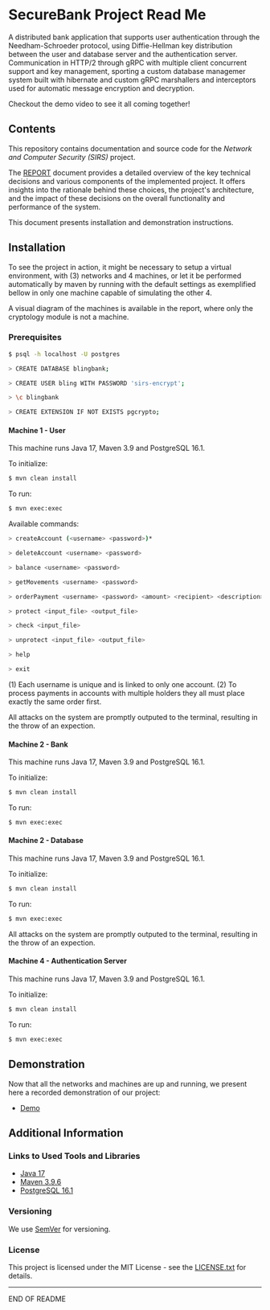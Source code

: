 # SecureBank Project Read Me

A distributed bank application that supports user authentication through the Needham-Schroeder protocol, using Diffie-Hellman key distribution between the user and database server and the authentication server. Communication in HTTP/2 through gRPC with multiple client concurrent support and key management, sporting a custom database managemer system built with hibernate and custom gRPC marshallers and interceptors used for automatic message encryption and decryption.

Checkout the demo video to see it all coming together!

## Contents

This repository contains documentation and source code for the *Network and Computer Security (SIRS)* project.

The [REPORT](REPORT.md) document provides a detailed overview of the key technical decisions and various components of the implemented project.
It offers insights into the rationale behind these choices, the project's architecture, and the impact of these decisions on the overall functionality and performance of the system.

This document presents installation and demonstration instructions.

## Installation

To see the project in action, it might be necessary to setup a virtual environment, with (3) networks and 4 machines, or let it be performed automatically by maven
by running with the default settings as exemplified bellow in only one machine capable of simulating the other 4.

A visual diagram of the machines is available in the report, where only the cryptology module is not a machine.

### Prerequisites

```sh
$ psql -h localhost -U postgres
```

```sh
> CREATE DATABASE blingbank;
```

```sh
> CREATE USER bling WITH PASSWORD 'sirs-encrypt';
```

```sh
> \c blingbank
```

```sh
> CREATE EXTENSION IF NOT EXISTS pgcrypto;
```


#### Machine 1 - User

This machine runs Java 17, Maven 3.9 and PostgreSQL 16.1.

To initialize:

```sh
$ mvn clean install
```

To run:

```sh
$ mvn exec:exec
```

Available commands:

```sh
> createAccount (<username> <password>)*
```

```sh
> deleteAccount <username> <password>
```

```sh
> balance <username> <password>
```

```sh
> getMovements <username> <password>
```

```sh
> orderPayment <username> <password> <amount> <recipient> <description>
```

```sh
> protect <input_file> <output_file>
```

```sh
> check <input_file>
```

```sh
> unprotect <input_file> <output_file>
```

```sh
> help
```

```sh
> exit
```

(1) Each username is unique and is linked to only one account.
(2) To process payments in accounts with multiple holders they all must place exactly the same order first.

All attacks on the system are promptly outputed to the terminal, resulting in the throw of an expection.

#### Machine 2 - Bank

This machine runs Java 17, Maven 3.9 and PostgreSQL 16.1.

To initialize:

```sh
$ mvn clean install
```

To run:

```sh
$ mvn exec:exec
```

#### Machine 2 - Database

This machine runs Java 17, Maven 3.9 and PostgreSQL 16.1.

To initialize:

```sh
$ mvn clean install
```

To run:

```sh
$ mvn exec:exec
```

All attacks on the system are promptly outputed to the terminal, resulting in the throw of an expection.

#### Machine 4 - Authentication Server

This machine runs Java 17, Maven 3.9 and PostgreSQL 16.1.

To initialize:

```sh
$ mvn clean install
```

To run:

```sh
$ mvn exec:exec
```

## Demonstration

Now that all the networks and machines are up and running, we present here a recorded demonstration of our project:
- [Demo](https://drive.tecnico.ulisboa.pt/download/570023764850777)

## Additional Information

### Links to Used Tools and Libraries

- [Java 17](https://openjdk.java.net/)
- [Maven 3.9.6](https://maven.apache.org/)
- [PostgreSQL 16.1](https://www.postgresql.org/about/news/postgresql-161-155-1410-1313-1217-and-1122-released-2749/)

### Versioning

We use [SemVer](http://semver.org/) for versioning.  

### License

This project is licensed under the MIT License - see the [LICENSE.txt](LICENSE.txt) for details.

----
END OF README
